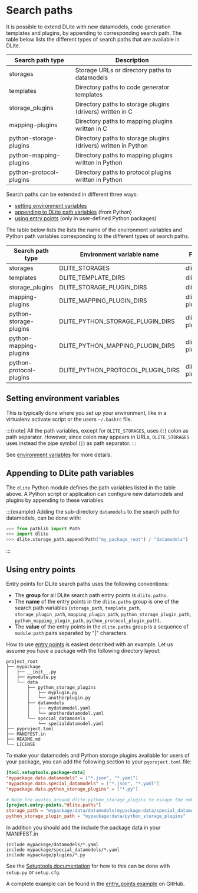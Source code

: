 Search paths
============
It is possible to extend DLite with new datamodels, code generation templates and plugins, by appending to corresponding search path.  The table below lists the different types of search paths that are available in DLite.

| Search path type        | Description                                                    |
|-------------------------|----------------------------------------------------------------|
| storages                | Storage URLs or directory paths to datamodels                  |
| templates               | Directory paths to code generator templates                    |
| storage_plugins         | Directory paths to storage plugins (drivers) written in C      |
| mapping-plugins         | Directory paths to mapping plugins written in C                |
| python-storage-plugins  | Directory paths to storage plugins (drivers) written in Python |
| python-mapping-plugins  | Directory paths to mapping plugins written in Python           |
| python-protocol-plugins | Directory paths to protocol plugins written in Python          |

Search paths can be extended in different three ways:
* [setting environment variables]
* [appending to DLite path variables] (from Python)
* [using entry points] (only in user-defined Python packages)

The table below lists the lists the name of the environment variables and Python path variables corresponding to the different types of search paths.

| Search path type        | Environment variable name         | Python variable name              |
|-------------------------|-----------------------------------|-----------------------------------|
| storages                | DLITE_STORAGES                    | dlite.storage_path                |
| templates               | DLITE_TEMPLATE_DIRS               | dlite.template_path               |
| storage_plugins         | DLITE_STORAGE_PLUGIN_DIRS         | dlite.storage_plugin_path         |
| mapping-plugins         | DLITE_MAPPING_PLUGIN_DIRS         | dlite.mapping-plugin_path         |
| python-storage-plugins  | DLITE_PYTHON_STORAGE_PLUGIN_DIRS  | dlite.python-storage-plugin_path  |
| python-mapping-plugins  | DLITE_PYTHON_MAPPING_PLUGIN_DIRS  | dlite.python-mapping-plugin_path  |
| python-protocol-plugins | DLITE_PYTHON_PROTOCOL_PLUGIN_DIRS | dlite.python-protocol-plugin_path |


Setting environment variables
-----------------------------
This is typically done where you set up your environment, like in a virtualenv activate script or the users `~/.bashrc` file.

:::{note}
All the path variables, except for `DLITE_STORAGES`, uses (`:`) colon as path separator.
However, since colon may appears in URLs, `DLITE_STORAGES` uses instead the pipe symbol (`|`) as path separator.
:::

See [environment variables] for more details.


Appending to DLite path variables
---------------------------------
The `dlite` Python module defines the path variables listed in the table above.
A Python script or application can configure new datamodels and plugins by appending to these variables.

:::{example}
Adding the sub-directory `datamodels` to the search path for datamodels, can be done with:

```python
>>> from pathlib import Path
>>> import dlite
>>> dlite.storage_path.append(Path("my_package_root") / "datamodels")
```
:::


Using entry points
------------------
Entry points for DLite search paths uses the following conventions:

* The **group** for all DLite search path entry points is `dlite.paths`.
* The **name** of the entry points in the `dlite.paths` group is one of the search path variables (`storage_path`, `template_path`, `storage_plugin_path`, `mapping_plugin_path`,
`python_storage_plugin_path`, `python_mapping_plugin_path`, `python_protocol_plugin_path`).
* The **value** of the entry points in the `dlite.paths` group is a sequence of `module:path` pairs separated by "|" characters.

How to use [entry points] is easiest described with an example.
Let us assume you have a package with the following directory layout:

```
project_root
├── mypackage
│   ├── __init__.py
│   ├── mymodule.py
│   └── data
│       ├── python_storage_plugins
│       │   ├── myplugin.py
│       │   └── anotherplugin.py
│       ├── datamodels
│       │   ├── mydatamodel.yaml
│       │   └── anotherdatamodel.yaml
│       └── special_datamodels
│           └── specialdatamodel.yaml
├── pyproject.toml
├── MANIFEST.in
├── README.md
└── LICENSE
```

To make your datamodels and Python storage plugins available for users of your package, you can add the following section to your `pyproject.toml` file:

```toml
[tool.setuptools.package-data]
"mypackage.data.datamodels" = ["*.json", "*.yaml"]
"mypackage.data.special_datamodels" = ["*.json", "*.yaml"]
"mypackage.data.python_storage_plugins" = ["*.py"]

# Note the quotes around dlite.python_storage_plugins to escape the embedded dot
[project.entry-points."dlite.paths"]
storage_path = "mypackage:data/datamodels|mypackage:data/special_datamodels"
python_storage_plugin_path = "mypackage:data/python_storage_plugins"
```

In addition you should add the include the package data in your MANIFEST.in

```
include mypackage/datamodels/*.yaml
include mypackage/special_datamodels/*.yaml
include mypackage/plugins/*.py
```

See the [Setuptools documentation] for how to this can be done with `setup.py` or `setup.cfg`.

A complete example can be found in the [entry_points example] on GitHub.



[setting environment variables]: #setting-environment-variables
[appending to DLite path variables]: #appending-to-dlite-path-variables
[using entry points]: #using-entry-points
[environment variables]: https://sintef.github.io/dlite/user_guide/environment_variables.html
[entry points]: https://setuptools.pypa.io/en/latest/userguide/entry_point.html
[Setuptools documentation]: https://setuptools.pypa.io/en/latest/userguide/index.html
[entry_points example]: https://github.com/SINTEF/dlite/tree/master/examples/entry_points
